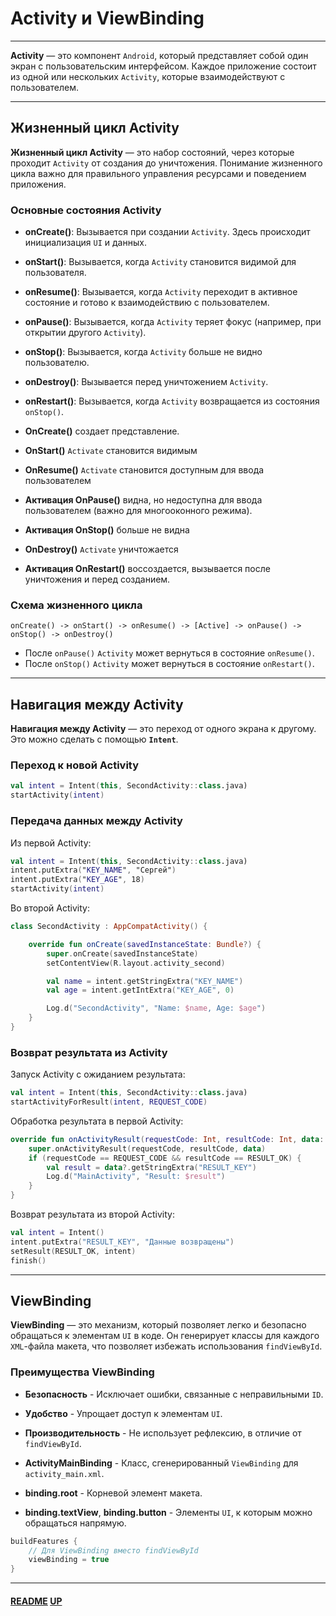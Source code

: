 # Activity и ViewBinding

<a name="up"></a>

---

**Activity** — это компонент `Android`, который представляет собой один экран с пользовательским интерфейсом.
Каждое приложение состоит из одной или нескольких `Activity`, которые взаимодействуют с пользователем.

---

## Жизненный цикл Activity

**Жизненный цикл Activity** — это набор состояний, через которые проходит `Activity` от создания до уничтожения.
Понимание жизненного цикла важно для правильного управления ресурсами и поведением приложения.

### Основные состояния Activity

- **onCreate()**: Вызывается при создании `Activity`. Здесь происходит инициализация `UI` и данных.
- **onStart()**: Вызывается, когда `Activity` становится видимой для пользователя.
- **onResume()**: Вызывается, когда `Activity` переходит в активное состояние и готово к взаимодействию с пользователем.
- **onPause()**: Вызывается, когда `Activity` теряет фокус (например, при открытии другого `Activity`).
- **onStop()**: Вызывается, когда `Activity` больше не видно пользователю.
- **onDestroy()**: Вызывается перед уничтожением `Activity`.
- **onRestart()**: Вызывается, когда `Activity` возвращается из состояния `onStop()`.

 - **OnCreate()** создает представление.
 - **OnStart()** `Activate` становится видимым
 - **OnResume()** `Activate` становится доступным для ввода пользователем
 - **Активация OnPause()** видна, но недоступна для ввода пользователем (важно для многооконного режима).
 - **Активация OnStop()** больше не видна
 - **OnDestroy()** `Activate` уничтожается
 - **Активация OnRestart()** воссоздается, вызывается после уничтожения и перед созданием.

### Схема жизненного цикла

```plaintext
onCreate() -> onStart() -> onResume() -> [Active] -> onPause() -> onStop() -> onDestroy()
```

- После `onPause()` `Activity` может вернуться в состояние `onResume()`.
- После `onStop()` `Activity` может вернуться в состояние `onRestart()`.

---

## Навигация между Activity

**Навигация между Activity** — это переход от одного экрана к другому. Это можно сделать с помощью **`Intent`**.

### Переход к новой Activity

```kotlin
val intent = Intent(this, SecondActivity::class.java)
startActivity(intent)
```

### Передача данных между Activity

Из первой Activity:

```kotlin
val intent = Intent(this, SecondActivity::class.java)
intent.putExtra("KEY_NAME", "Сергей")
intent.putExtra("KEY_AGE", 18)
startActivity(intent)
```

Во второй Activity:

```kotlin
class SecondActivity : AppCompatActivity() {

    override fun onCreate(savedInstanceState: Bundle?) {
        super.onCreate(savedInstanceState)
        setContentView(R.layout.activity_second)

        val name = intent.getStringExtra("KEY_NAME")
        val age = intent.getIntExtra("KEY_AGE", 0)

        Log.d("SecondActivity", "Name: $name, Age: $age")
    }
}
```

###  Возврат результата из Activity

Запуск Activity с ожиданием результата:

```kotlin
val intent = Intent(this, SecondActivity::class.java)
startActivityForResult(intent, REQUEST_CODE)
```

Обработка результата в первой Activity:

```kotlin
override fun onActivityResult(requestCode: Int, resultCode: Int, data: Intent?) {
    super.onActivityResult(requestCode, resultCode, data)
    if (requestCode == REQUEST_CODE && resultCode == RESULT_OK) {
        val result = data?.getStringExtra("RESULT_KEY")
        Log.d("MainActivity", "Result: $result")
    }
}
```

Возврат результата из второй Activity:

```kotlin
val intent = Intent()
intent.putExtra("RESULT_KEY", "Данные возвращены")
setResult(RESULT_OK, intent)
finish()
```

---

## ViewBinding

**ViewBinding** — это механизм, который позволяет легко и безопасно обращаться к элементам `UI` в коде. 
Он генерирует классы для каждого `XML`-файла макета, что позволяет избежать использования `findViewById`.

### Преимущества ViewBinding

- **Безопасность** - Исключает ошибки, связанные с неправильными `ID`.
- **Удобство** - Упрощает доступ к элементам `UI`.
- **Производительность** - Не использует рефлексию, в отличие от `findViewById`.


- **ActivityMainBinding** - Класс, сгенерированный `ViewBinding` для `activity_main.xml`.
- **binding.root** - Корневой элемент макета.
- **binding.textView**, **binding.button** - Элементы `UI`, к которым можно обращаться напрямую.

```kotlin
buildFeatures {
    // Для ViewBinding вместо findViewById
    viewBinding = true
}
```

---

#### [README](README.md) [UP](#up)
